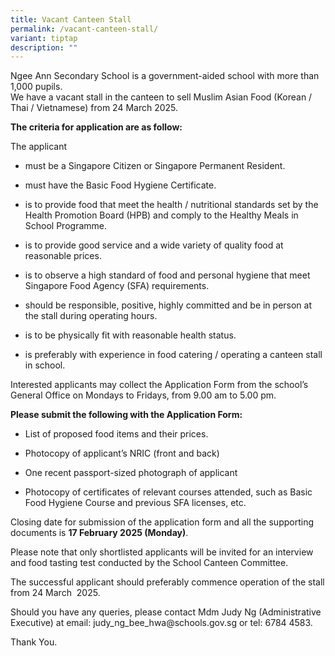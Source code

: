 ```yaml
---
title: Vacant Canteen Stall
permalink: /vacant-canteen-stall/
variant: tiptap
description: ""
---
```

<p>Ngee Ann Secondary School is a government-aided school with more than
1,000 pupils.
<br>We have a vacant stall in the canteen to sell Muslim Asian Food (Korean
/ Thai / Vietnamese) from 24 March 2025.</p>
<p><strong>The criteria for application are as follow:</strong>
</p>
<p>The applicant</p>
<ul data-tight="true" class="tight">
<li>
<p>must be a Singapore Citizen or Singapore Permanent Resident.</p>
</li>
<li>
<p>must have the Basic Food Hygiene Certificate.</p>
</li>
<li>
<p>is to provide food that meet the health / nutritional standards set by
the Health Promotion Board (HPB) and comply to the Healthy Meals in School
Programme.</p>
</li>
<li>
<p>is to provide good service and a wide variety of quality food at reasonable
prices.</p>
</li>
<li>
<p>is to observe a high standard of food and personal hygiene that meet Singapore
Food Agency (SFA) requirements.</p>
</li>
<li>
<p>should be responsible, positive, highly committed and be in person at
the stall during operating hours.</p>
</li>
<li>
<p>is to be physically fit with reasonable health status.&nbsp;&nbsp;</p>
</li>
<li>
<p>is preferably with experience in food catering / operating a canteen stall
in school.</p>
</li>
</ul>
<p>Interested applicants may collect the Application Form from the school’s
General Office on Mondays to Fridays, from 9.00 am to 5.00 pm.</p>
<p><strong>Please submit the following with the Application Form:</strong>
</p>
<ul data-tight="true" class="tight">
<li>
<p>List of proposed food items and their prices.</p>
</li>
<li>
<p>Photocopy of applicant’s NRIC (front and back)</p>
</li>
<li>
<p>One recent passport-sized photograph of applicant</p>
</li>
<li>
<p>Photocopy of certificates of relevant courses attended, such as Basic
Food Hygiene Course and previous SFA licenses, etc.</p>
</li>
</ul>
<p>Closing date for submission of the application form and all the supporting
documents is <strong>17 February 2025 (Monday)</strong>.</p>
<p>Please note that only shortlisted applicants will be invited for an interview
and food tasting test conducted by the School Canteen Committee.</p>
<p>The successful applicant should preferably commence operation of the stall
from 24 March &nbsp;2025.</p>
<p>Should you have any queries, please contact Mdm Judy Ng (Administrative
Executive) at email: <a rel="noopener noreferrer nofollow" target="_blank">judy_ng_bee_hwa@schools.gov.sg</a> or
tel: 6784 4583.</p>
<p>Thank You.</p>
